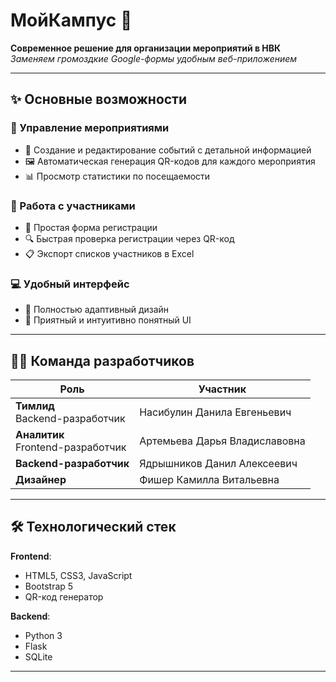 # МойКампус 🎪

**Современное решение для организации мероприятий в НВК**  
*Заменяем громоздкие Google-формы удобным веб-приложением*

---

## ✨ Основные возможности

### 🎯 Управление мероприятиями
- 📅 Создание и редактирование событий с детальной информацией
- 🖼️ Автоматическая генерация QR-кодов для каждого мероприятия
- 📊 Просмотр статистики по посещаемости

### 👥 Работа с участниками
- 📝 Простая форма регистрации
- 🔍 Быстрая проверка регистрации через QR-код
- 📋 Экспорт списков участников в Excel

### 💻 Удобный интерфейс
- 📱 Полностью адаптивный дизайн
- 🎨 Приятный и интуитивно понятный UI

---

## 👨‍💻 Команда разработчиков

| Роль | Участник |
|------|----------|
| **Тимлид**<br>Backend-разработчик | Насибулин Данила Евгеньевич |
| **Аналитик**<br>Frontend-разработчик | Артемьева Дарья Владиславовна |
| **Backend-разработчик** | Ядрышников Данил Алексеевич |
| **Дизайнер** | Фишер Камилла Витальевна |

---

## 🛠 Технологический стек

**Frontend**:
- HTML5, CSS3, JavaScript
- Bootstrap 5
- QR-код генератор

**Backend**:
- Python 3
- Flask
- SQLite

---
